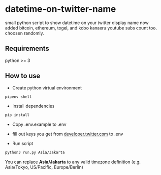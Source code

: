 # datetime-on-twitter-name
small python script to show datetime on your twitter display name
now added bitcoin, ethereum, togel, and kobo kanaeru youtube subs count too. choosen randomly.

## Requirements
python >= 3

## How to use

- Create python virtual environment
```bash
pipenv shell
```

- Install dependencies
```bash
pip install
```

- Copy .env.example to .env
- fill out keys you get from [developer.twitter.com](developer.twitter.com) to .env

- Run script
```bash
python3 run.py Asia/Jakarta
```

You can replace **Asia/Jakarta** to any valid timezone definition (e.g. Asia/Tokyo, US/Pacific, Europe/Berlin)
